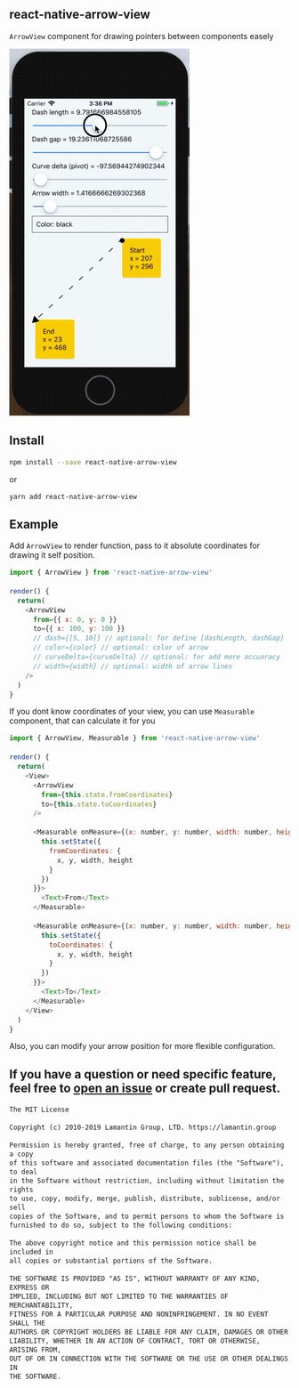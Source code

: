 react-native-arrow-view
-----------------------
`ArrowView` component for drawing pointers between components easely

![v1.gif](.github/v1.gif)

Install
-------
```bash
npm install --save react-native-arrow-view
```
or
```bash
yarn add react-native-arrow-view
```

Example
-------

Add `ArrowView` to render function, pass to it absolute coordinates for drawing it self position.
```js
import { ArrowView } from 'react-native-arrow-view'

render() {
  return(
    <ArrowView
      from={{ x: 0, y: 0 }}
      to={{ x: 100, y: 100 }}
      // dash={[5, 10]} // optional: for define [dashLength, dashGap] 
      // color={color} // optional: color of arrow
      // curveDelta={curveDelta} // optional: for add more accuaracy
      // width={width} // optional: width of arrow lines
    />
  )
}
```

If you dont know coordinates of your view, you can use `Measurable` component, that can calculate it for you
```js
import { ArrowView, Measurable } from 'react-native-arrow-view'

render() {
  return(
    <View>
      <ArrowView
        from={this.state.fromCoordinates}
        to={this.state.toCoordinates}
      />

      <Measurable onMeasure={(x: number, y: number, width: number, height: number) => {
        this.setState({
          fromCoordinates: {
            x, y, width, height
          }
        })
      }}>
        <Text>From</Text>
      </Measurable>

      <Measurable onMeasure={(x: number, y: number, width: number, height: number) => {
        this.setState({
          toCoordinates: {
            x, y, width, height
          }
        })
      }}>
        <Text>To</Text>
      </Measurable>
    </View>
  )
}
```

Also, you can modify your arrow position for more flexible configuration.

If you have a question or need specific feature, feel free to [open an issue](https://github.com/lamantin-group/react-native-arrow-view/issues/new) or create pull request.
---

```
The MIT License

Copyright (c) 2010-2019 Lamantin Group, LTD. https://lamantin.group

Permission is hereby granted, free of charge, to any person obtaining a copy
of this software and associated documentation files (the "Software"), to deal
in the Software without restriction, including without limitation the rights
to use, copy, modify, merge, publish, distribute, sublicense, and/or sell
copies of the Software, and to permit persons to whom the Software is
furnished to do so, subject to the following conditions:

The above copyright notice and this permission notice shall be included in
all copies or substantial portions of the Software.

THE SOFTWARE IS PROVIDED "AS IS", WITHOUT WARRANTY OF ANY KIND, EXPRESS OR
IMPLIED, INCLUDING BUT NOT LIMITED TO THE WARRANTIES OF MERCHANTABILITY,
FITNESS FOR A PARTICULAR PURPOSE AND NONINFRINGEMENT. IN NO EVENT SHALL THE
AUTHORS OR COPYRIGHT HOLDERS BE LIABLE FOR ANY CLAIM, DAMAGES OR OTHER
LIABILITY, WHETHER IN AN ACTION OF CONTRACT, TORT OR OTHERWISE, ARISING FROM,
OUT OF OR IN CONNECTION WITH THE SOFTWARE OR THE USE OR OTHER DEALINGS IN
THE SOFTWARE.
```